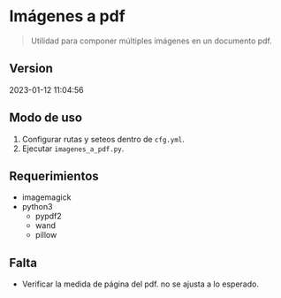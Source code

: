 # Imágenes a pdf

> Utilidad para componer múltiples imágenes en un documento pdf.

## Version
2023-01-12 11:04:56

## Modo de uso
1. Configurar rutas y seteos dentro de `cfg.yml`.
2. Ejecutar `imagenes_a_pdf.py`.

## Requerimientos
+ imagemagick
+ python3
  + pypdf2
  + wand
  + pillow

## Falta
+ Verificar la medida de página del pdf. no se ajusta a lo esperado.
